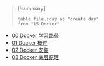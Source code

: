 > [!summary] 
> ```dataview
> table file.cday as "create day"
> from "15 Docker"

- [00 Docker 学习路径](../../../15%20Docker/00%20Docker%20学习路径.md)
- [01 Docker 概述](../../../15%20Docker/01%20Docker%20概述.md)
- [02 Docker 安装](../../../15%20Docker/02%20Docker%20安装.md)
- [03 Docker 底层原理](../../../15%20Docker/03%20Docker%20底层原理.md)
